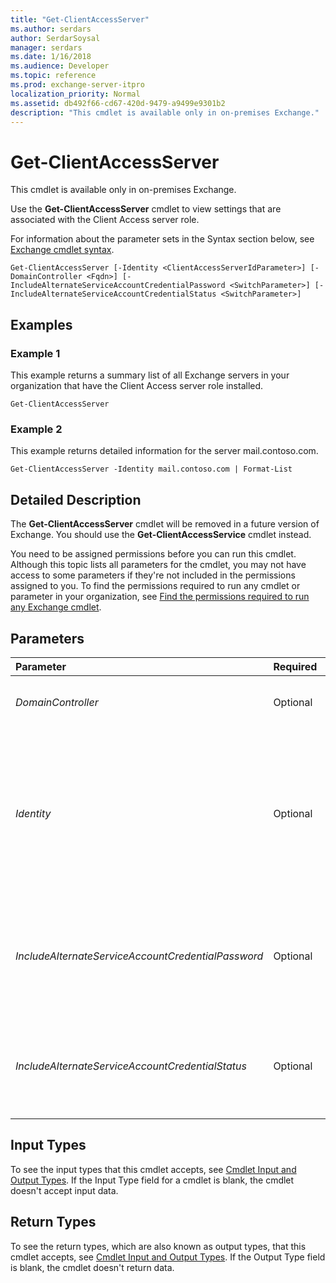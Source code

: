 ```yaml
---
title: "Get-ClientAccessServer"
ms.author: serdars
author: SerdarSoysal
manager: serdars
ms.date: 1/16/2018
ms.audience: Developer
ms.topic: reference
ms.prod: exchange-server-itpro
localization_priority: Normal
ms.assetid: db492f66-cd67-420d-9479-a9499e9301b2
description: "This cmdlet is available only in on-premises Exchange."
---
```


# Get-ClientAccessServer

This cmdlet is available only in on-premises Exchange. 
  
Use the **Get-ClientAccessServer** cmdlet to view settings that are associated with the Client Access server role.
  
For information about the parameter sets in the Syntax section below, see [Exchange cmdlet syntax](https://technet.microsoft.com/library/bb123552.aspx). 
  
```
Get-ClientAccessServer [-Identity <ClientAccessServerIdParameter>] [-DomainController <Fqdn>] [-IncludeAlternateServiceAccountCredentialPassword <SwitchParameter>] [-IncludeAlternateServiceAccountCredentialStatus <SwitchParameter>]

```

## Examples
<a name="Examples"> </a>

### Example 1

This example returns a summary list of all Exchange servers in your organization that have the Client Access server role installed.
  
```
Get-ClientAccessServer
```

### Example 2

This example returns detailed information for the server mail.contoso.com.
  
```
Get-ClientAccessServer -Identity mail.contoso.com | Format-List
```

## Detailed Description
<a name="DetailedDescription"> </a>

The **Get-ClientAccessServer** cmdlet will be removed in a future version of Exchange. You should use the **Get-ClientAccessService** cmdlet instead.
  
You need to be assigned permissions before you can run this cmdlet. Although this topic lists all parameters for the cmdlet, you may not have access to some parameters if they're not included in the permissions assigned to you. To find the permissions required to run any cmdlet or parameter in your organization, see [Find the permissions required to run any Exchange cmdlet](https://technet.microsoft.com/library/mt432940.aspx).
  
## Parameters
<a name="DetailedDescription"> </a>

|**Parameter**|**Required**|**Type**|**Description**|
|:-----|:-----|:-----|:-----|
| _DomainController_ <br/> |Optional  <br/> |Microsoft.Exchange.Data.Fqdn  <br/> |The _DomainController_ parameter specifies the domain controller that's used by this cmdlet to read data from or write data to Active Directory. You identify the domain controller by its fully qualified domain name (FQDN). For example, `dc01.contoso.com`.  <br/> |
| _Identity_ <br/> |Optional  <br/> |Microsoft.Exchange.Configuration.Tasks.ClientAccessServerIdParameter  <br/> | The _Identity_ parameter specifies the server with the Client Access server role installed that you want to view. <br/>  You can use any value that uniquely identifies the server. For example: <br/>  Name (for example, Exchange01) <br/>  Distinguished name (DN) (for example, `CN=Exchange01,CN=Servers,CN=Exchange Administrative Group (FYDIBOHF23SPDLT),CN=Administrative Groups,CN=First Organization,CN=Microsoft Exchange,CN=Services,CN=Configuration,DC=contoso,DC=com`)  <br/>  Exchange Legacy DN (for example, `/o=First Organization/ou=Exchange Administrative Group (FYDIBOHF23SPDLT)/cn=Configuration/cn=Servers/cn=Exchange01`)  <br/>  GUID (for example, `bc014a0d-1509-4ecc-b569-f077eec54942`)  <br/> |
| _IncludeAlternateServiceAccountCredentialPassword_ <br/> |Optional  <br/> |System.Management.Automation.SwitchParameter  <br/> |The _IncludeAlternateServiceAccountCredentialPassword_switch specifies whether to include the password of the alternate service account in the results. You don't need to specify a value with this switch.  <br/> The password is visible in the **AlternateServiceAccountConfiguration** property. To see this property, use the **Format-List** cmdlet. For example, `Get-ClientAccessServer <ServerIdentity> | Format-List AlternateServiceAccountConfiguration`.  <br/> |
| _IncludeAlternateServiceAccountCredentialStatus_ <br/> |Optional  <br/> |System.Management.Automation.SwitchParameter  <br/> |The _IncludeAlternateServiceAccountCredentialStatus_ parameter specifies whether to include the status of the alternate service account in the results. You don't need to specify a value with this switch. <br/> The status is visible in the **AlternateServiceAccountConfiguration** property. To see this property, use the **Format-List** cmdlet. For example, `Get-ClientAccessServer <ServerIdentity> | Format-List AlternateServiceAccountConfiguration`.  <br/> |
   
## Input Types
<a name="InputTypes"> </a>

To see the input types that this cmdlet accepts, see [Cmdlet Input and Output Types](http://go.microsoft.com/fwlink/p/?linkId=616387). If the Input Type field for a cmdlet is blank, the cmdlet doesn't accept input data. 
  
## Return Types
<a name="ReturnTypes"> </a>

To see the return types, which are also known as output types, that this cmdlet accepts, see [Cmdlet Input and Output Types](http://go.microsoft.com/fwlink/p/?linkId=616387). If the Output Type field is blank, the cmdlet doesn't return data. 
  

